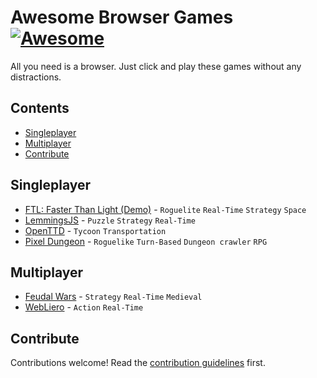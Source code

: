 # Awesome Browser Games [![Awesome](https://awesome.re/badge.svg)](https://awesome.re)

All you need is a browser. Just click and play these games without any distractions.


## Contents

- [Singleplayer](#singleplayer)
- [Multiplayer](#multiplayer)
- [Contribute](#contribute)


## Singleplayer

- [FTL: Faster Than Light (Demo)](https://www.humblebundle.com/play/asmjs/ftl_asm_demo/demo) - `Roguelite` `Real-Time` `Strategy` `Space`
- [LemmingsJS](https://lemmingsjs.oklemenz.de/) - `Puzzle` `Strategy` `Real-Time`
- [OpenTTD](https://pelya.github.io/openttd-touch-webapp/openttd.html) - `Tycoon` `Transportation`
- [Pixel Dungeon](https://gnojus.github.io/pixel-dungeon-gdx/) - `Roguelike` `Turn-Based` `Dungeon crawler` `RPG`


## Multiplayer

- [Feudal Wars](http://feudalwars.net/) - `Strategy` `Real-Time` `Medieval`
- [WebLiero](https://www.webliero.com/) - `Action` `Real-Time`


## Contribute

Contributions welcome! Read the [contribution guidelines](contributing.md) first.
